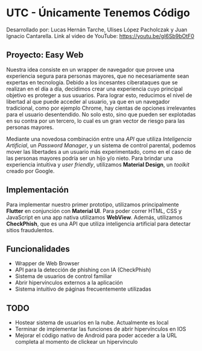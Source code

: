 # UTC - Únicamente Tenemos Código
Desarrollado por: Lucas Hernán Tarche, Ulises López Pacholczak y Juan Ignacio Cantarella.
Link al video de YouTube: https://youtu.be/gI6Sb9bOtF0

## Proyecto: Easy Web

Nuestra idea consiste en un  wrapper de navegador que provee una experiencia segura para personas mayores, que no necesariamente sean expertas en tecnología.
Debido a los incesantes ciberataques que se realizan en el día a día, decidimos crear una experiencia cuyo principal objetivo es proteger a sus usuarios.
Para lograr esto, reducimos el nivel de libertad al que puede acceder al usuario, ya que en un navegador tradicional, como por ejemplo Chrome, hay cientas de opciones irrelevantes para el usuario desentendido.
No solo esto, sino que pueden ser explotadas en su contra por un tercero, lo cual es un gran vector de riesgo para las personas mayores.

Mediante una novedosa combinación entre una _API_ que utiliza _Inteligencia Artificial_, un _Password Manager_, y un sistema de control parental, podemos mover las libertades a un usuario más experimentado, como en el caso de las personas mayores podría ser un hijo y/o nieto.
Para brindar una experiencia intuitiva y _user friendly_, utilizamos **Material Design**, un _toolkit_ creado por Google.

## Implementación

Para implementar nuestro primer prototipo, utilizamos principalmente **Flutter** en conjunción con **Material UI**.
Para poder correr HTML, CSS y JavaScript en una app nativa utilizamos **WebView**. Además, utilizamos **CheckPhish**, que es una API que utiliza inteligencia artificial para detectar sitios fraudulentos.

## Funcionalidades

- Wrapper de Web Browser
- API para la detección de phishing con IA (CheckPhish)
- Sistema de usuarios de control familiar
- Abrir hipervínculos externos a la aplicación
- Sistema intuitivo de páginas frecuentemente utilizadas

## TODO

- Hostear sistema de usuarios en la nube. Actualmente es local
- Terminar de implementar las funciones de abrir hipervínculos en IOS
- Mejorar el código nativo de Android para poder acceder a la URL completa al momento de clickear un hipervínculo
